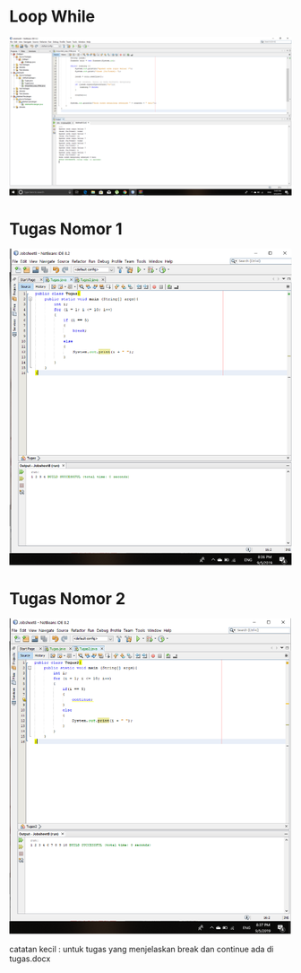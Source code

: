 # Loop While
![Alt Text](https://github.com/AndraQeysa/Jobsheet-8-Perulangan/blob/master/Uncounted%20Loop%20While.png)

# Tugas Nomor 1
![Alt Text](https://github.com/AndraQeysa/Jobsheet-8-Perulangan/blob/master/Tugas%20nomor%201.png)

# Tugas Nomor 2
![Alt Text](https://github.com/AndraQeysa/Jobsheet-8-Perulangan/blob/master/Tugas%20nomor%202.png)

catatan kecil : untuk tugas yang menjelaskan break dan continue ada di tugas.docx
